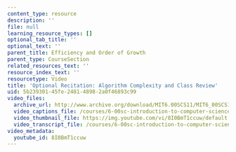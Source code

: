 ```yaml
---
content_type: resource
description: ''
file: null
learning_resource_types: []
optional_tab_title: ''
optional_text: ''
parent_title: Efficiency and Order of Growth
parent_type: CourseSection
related_resources_text: ''
resource_index_text: ''
resourcetype: Video
title: 'Optional Recitation: Algorithm Complexity and Class Review'
uid: 5b239301-45fe-2481-4898-2a0f46893c99
video_files:
  archive_url: http://www.archive.org/download/MIT6.00SCS11/MIT6_00SCS11_rec12_300k.mp4
  video_captions_file: /courses/6-00sc-introduction-to-computer-science-and-programming-spring-2011/c985887a8aa151afbf8c7519b2820932_8I0BmT1ccuw.vtt
  video_thumbnail_file: https://img.youtube.com/vi/8I0BmT1ccuw/default.jpg
  video_transcript_file: /courses/6-00sc-introduction-to-computer-science-and-programming-spring-2011/8afd0a4015c50df91c0c793e2cc274b1_8I0BmT1ccuw.pdf
video_metadata:
  youtube_id: 8I0BmT1ccuw
---
```

